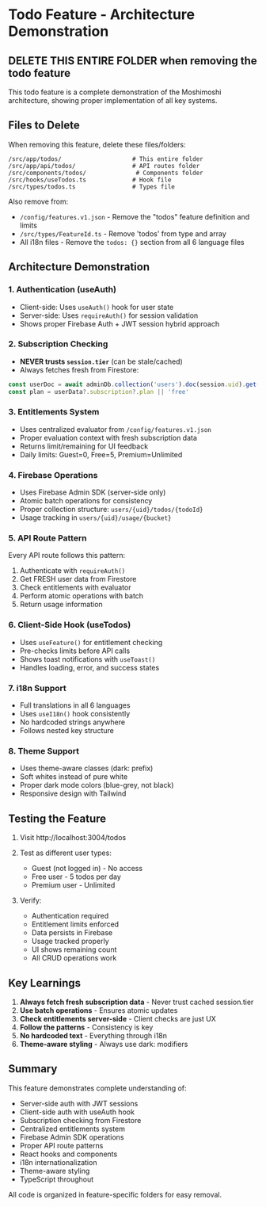 # Todo Feature - Architecture Demonstration

## DELETE THIS ENTIRE FOLDER when removing the todo feature

This todo feature is a complete demonstration of the Moshimoshi architecture, showing proper implementation of all key systems.

## Files to Delete

When removing this feature, delete these files/folders:

```
/src/app/todos/                    # This entire folder
/src/app/api/todos/                # API routes folder
/src/components/todos/              # Components folder
/src/hooks/useTodos.ts             # Hook file
/src/types/todos.ts                # Types file
```

Also remove from:
- `/config/features.v1.json` - Remove the "todos" feature definition and limits
- `/src/types/FeatureId.ts` - Remove 'todos' from type and array
- All i18n files - Remove the `todos: {}` section from all 6 language files

## Architecture Demonstration

### 1. Authentication (useAuth)
- Client-side: Uses `useAuth()` hook for user state
- Server-side: Uses `requireAuth()` for session validation
- Shows proper Firebase Auth + JWT session hybrid approach

### 2. Subscription Checking
- **NEVER trusts `session.tier`** (can be stale/cached)
- Always fetches fresh from Firestore:
```typescript
const userDoc = await adminDb.collection('users').doc(session.uid).get()
const plan = userData?.subscription?.plan || 'free'
```

### 3. Entitlements System
- Uses centralized evaluator from `/config/features.v1.json`
- Proper evaluation context with fresh subscription data
- Returns limit/remaining for UI feedback
- Daily limits: Guest=0, Free=5, Premium=Unlimited

### 4. Firebase Operations
- Uses Firebase Admin SDK (server-side only)
- Atomic batch operations for consistency
- Proper collection structure: `users/{uid}/todos/{todoId}`
- Usage tracking in `users/{uid}/usage/{bucket}`

### 5. API Route Pattern
Every API route follows this pattern:
1. Authenticate with `requireAuth()`
2. Get FRESH user data from Firestore
3. Check entitlements with evaluator
4. Perform atomic operations with batch
5. Return usage information

### 6. Client-Side Hook (useTodos)
- Uses `useFeature()` for entitlement checking
- Pre-checks limits before API calls
- Shows toast notifications with `useToast()`
- Handles loading, error, and success states

### 7. i18n Support
- Full translations in all 6 languages
- Uses `useI18n()` hook consistently
- No hardcoded strings anywhere
- Follows nested key structure

### 8. Theme Support
- Uses theme-aware classes (dark: prefix)
- Soft whites instead of pure white
- Proper dark mode colors (blue-grey, not black)
- Responsive design with Tailwind

## Testing the Feature

1. Visit http://localhost:3004/todos
2. Test as different user types:
   - Guest (not logged in) - No access
   - Free user - 5 todos per day
   - Premium user - Unlimited

3. Verify:
   - Authentication required
   - Entitlement limits enforced
   - Data persists in Firebase
   - Usage tracked properly
   - UI shows remaining count
   - All CRUD operations work

## Key Learnings

1. **Always fetch fresh subscription data** - Never trust cached session.tier
2. **Use batch operations** - Ensures atomic updates
3. **Check entitlements server-side** - Client checks are just UX
4. **Follow the patterns** - Consistency is key
5. **No hardcoded text** - Everything through i18n
6. **Theme-aware styling** - Always use dark: modifiers

## Summary

This feature demonstrates complete understanding of:
- Server-side auth with JWT sessions
- Client-side auth with useAuth hook
- Subscription checking from Firestore
- Centralized entitlements system
- Firebase Admin SDK operations
- Proper API route patterns
- React hooks and components
- i18n internationalization
- Theme-aware styling
- TypeScript throughout

All code is organized in feature-specific folders for easy removal.